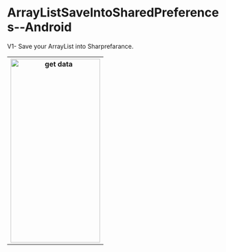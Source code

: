 # ArrayListSaveIntoSharedPreferences--Android

V1- Save your ArrayList into Sharprefarance.

<table style="width:100%">
 <tr>
    <th><img src="https://user-images.githubusercontent.com/38391658/111672085-cb4dec00-8843-11eb-8a9c-a27aa483e804.png" alt="get data" width="208" height="428"></th>
 </tr>
